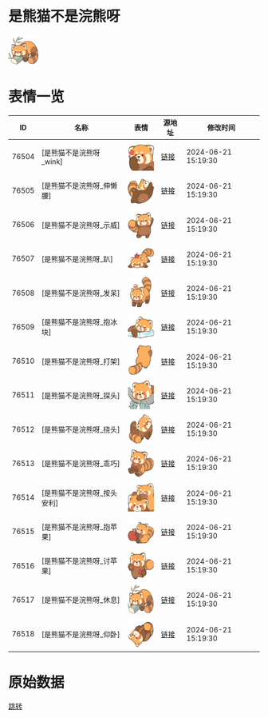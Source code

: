 # 是熊猫不是浣熊呀

<img src="./cover.png" height="60" alt="cover" />

# 表情一览

|ID|名称|表情|源地址|修改时间|
|----|----|----|----|----|
|76504|[是熊猫不是浣熊呀_wink]|<img src="./pic/076504_%5B是熊猫不是浣熊呀_wink%5D.png" height="60" alt="wink"/>|[链接](https://i0.hdslb.com/bfs/garb/60ef5030fdd782001757a11e33eaac4f6b8eb91f.png)|2024-06-21 15:19:30|
|76505|[是熊猫不是浣熊呀_伸懒腰]|<img src="./pic/076505_%5B是熊猫不是浣熊呀_伸懒腰%5D.png" height="60" alt="伸懒腰"/>|[链接](https://i0.hdslb.com/bfs/garb/42f0b35050a26db5ff3bd8be71baf744e3856bb3.png)|2024-06-21 15:19:30|
|76506|[是熊猫不是浣熊呀_示威]|<img src="./pic/076506_%5B是熊猫不是浣熊呀_示威%5D.png" height="60" alt="示威"/>|[链接](https://i0.hdslb.com/bfs/garb/05fa5a1df9d5a12a17a3476ed5f367112f7a268b.png)|2024-06-21 15:19:30|
|76507|[是熊猫不是浣熊呀_趴]|<img src="./pic/076507_%5B是熊猫不是浣熊呀_趴%5D.png" height="60" alt="趴"/>|[链接](https://i0.hdslb.com/bfs/garb/4581af72107298f52c7497ae1b79914ac562069d.png)|2024-06-21 15:19:30|
|76508|[是熊猫不是浣熊呀_发呆]|<img src="./pic/076508_%5B是熊猫不是浣熊呀_发呆%5D.png" height="60" alt="发呆"/>|[链接](https://i0.hdslb.com/bfs/garb/852e9e67ce78efd38caa10368e518d5bc447ee65.png)|2024-06-21 15:19:30|
|76509|[是熊猫不是浣熊呀_抱冰块]|<img src="./pic/076509_%5B是熊猫不是浣熊呀_抱冰块%5D.png" height="60" alt="抱冰块"/>|[链接](https://i0.hdslb.com/bfs/garb/bd97c7af700c28640c56057ae6c7d126009e42d9.png)|2024-06-21 15:19:30|
|76510|[是熊猫不是浣熊呀_打架]|<img src="./pic/076510_%5B是熊猫不是浣熊呀_打架%5D.png" height="60" alt="打架"/>|[链接](https://i0.hdslb.com/bfs/garb/cc3a21ab977e1139b2af1d7f30c0d298a2934025.png)|2024-06-21 15:19:30|
|76511|[是熊猫不是浣熊呀_探头]|<img src="./pic/076511_%5B是熊猫不是浣熊呀_探头%5D.png" height="60" alt="探头"/>|[链接](https://i0.hdslb.com/bfs/garb/a2f0fab4d4fe82a12c79d111c28af1b3adb9007a.png)|2024-06-21 15:19:30|
|76512|[是熊猫不是浣熊呀_挠头]|<img src="./pic/076512_%5B是熊猫不是浣熊呀_挠头%5D.png" height="60" alt="挠头"/>|[链接](https://i0.hdslb.com/bfs/garb/2d6264826006a825edb6bce34ade62f80a45eb3b.png)|2024-06-21 15:19:30|
|76513|[是熊猫不是浣熊呀_乖巧]|<img src="./pic/076513_%5B是熊猫不是浣熊呀_乖巧%5D.png" height="60" alt="乖巧"/>|[链接](https://i0.hdslb.com/bfs/garb/db9225a603054cafe231553301c72b77477fc82c.png)|2024-06-21 15:19:30|
|76514|[是熊猫不是浣熊呀_按头安利]|<img src="./pic/076514_%5B是熊猫不是浣熊呀_按头安利%5D.png" height="60" alt="按头安利"/>|[链接](https://i0.hdslb.com/bfs/garb/ec385939c58b56b229ef4c3f3acab17e74feedc7.png)|2024-06-21 15:19:30|
|76515|[是熊猫不是浣熊呀_抱苹果]|<img src="./pic/076515_%5B是熊猫不是浣熊呀_抱苹果%5D.png" height="60" alt="抱苹果"/>|[链接](https://i0.hdslb.com/bfs/garb/0776b4b58dad9d496d65ad98c7bee0671cbe5bc3.png)|2024-06-21 15:19:30|
|76516|[是熊猫不是浣熊呀_讨苹果]|<img src="./pic/076516_%5B是熊猫不是浣熊呀_讨苹果%5D.png" height="60" alt="讨苹果"/>|[链接](https://i0.hdslb.com/bfs/garb/bf0add3489e081b6ae20c6f65ce3ee40350ee467.png)|2024-06-21 15:19:30|
|76517|[是熊猫不是浣熊呀_休息]|<img src="./pic/076517_%5B是熊猫不是浣熊呀_休息%5D.png" height="60" alt="休息"/>|[链接](https://i0.hdslb.com/bfs/garb/1a20c2db129cb917ad751ec756cbd879d21439e8.png)|2024-06-21 15:19:30|
|76518|[是熊猫不是浣熊呀_仰卧]|<img src="./pic/076518_%5B是熊猫不是浣熊呀_仰卧%5D.png" height="60" alt="仰卧"/>|[链接](https://i0.hdslb.com/bfs/garb/bd799b902cbc1f52e9d8255dc35806e85281be01.png)|2024-06-21 15:19:30|

# 原始数据

[跳转](./raw.json)

